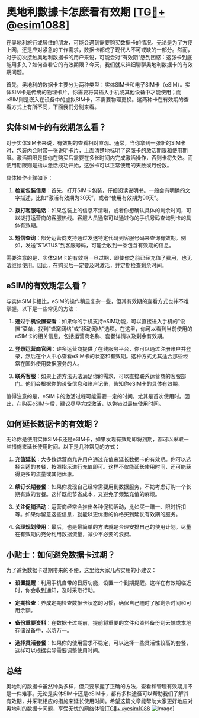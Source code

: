 # 奧地利數據卡怎麽看有效期 [[TG💪+ @esim1088](https://t.me/s/esim1088)]

在奥地利旅行或居住的朋友，可能会遇到需要购买数据卡的情况。无论是为了方便上网，还是应对紧急的工作需求，数据卡都成了现代人不可或缺的一部分。然而，对于初次接触奥地利数据卡的用户来说，可能会对“有效期”感到困惑：这张卡到底能用多久？如何查看它的有效期限？今天，我们就来详细聊聊奥地利数据卡的有效期问题。

首先，奥地利的数据卡主要分为两种类型：实体SIM卡和电子SIM卡（eSIM）。实体SIM卡是传统的物理卡片，你需要将其插入手机或其他设备中才能使用；而eSIM则是嵌入在设备中的虚拟SIM卡，不需要物理更换。这两种卡在有效期的查看方式上有所不同，下面我们分别来看。

## 实体SIM卡的有效期怎么看？

对于实体SIM卡来说，有效期的查看相对直观。通常，当你拿到一张新的SIM卡时，包装内会附带一张说明卡片，上面清楚地标明了这张卡的激活期限和使用期限。激活期限是指你在购买后需要在多长时间内完成激活操作，否则卡将失效。而使用期限则是指从激活成功开始，这张卡可以正常使用的天数或月份数。

具体操作步骤如下：

1. **检查包装信息**：首先，打开SIM卡包装，仔细阅读说明书。一般会有明确的文字描述，比如“激活有效期为30天”，或者“使用有效期为90天”。

2. **拨打客服电话**：如果包装上的信息不清晰，或者你想确认具体的剩余时间，可以拨打运营商的客服热线。客服人员通常可以通过你的手机号码查询到卡的具体有效期。

3. **短信查询**：部分运营商支持通过发送特定代码到客服号码来查询有效期。例如，发送“STATUS”到客服号码，可能会收到一条包含有效期的信息。

需要注意的是，实体SIM卡的有效期一旦过期，即使你之前已经充值了费用，也无法继续使用。因此，在购买后一定要及时激活，并定期检查剩余时间。

## eSIM的有效期怎么看？

与实体SIM卡相比，eSIM的操作稍显复杂一些，但其有效期的查看方式也并不难掌握。以下是一些常见的方法：

1. **通过手机设置查看**：如果你的手机支持eSIM功能，可以直接进入手机的“设置”菜单，找到“蜂窝网络”或“移动网络”选项。在这里，你可以看到当前使用的eSIM卡的相关信息，包括运营商名称、套餐详情以及剩余有效期。

2. **登录运营商官网**：许多运营商提供了在线服务平台，你可以通过注册账户并登录，然后在个人中心查看eSIM卡的状态和有效期。这种方式尤其适合那些经常在国外使用数据服务的人。

3. **联系客服**：如果上述方法无法满足你的需求，可以直接联系运营商的客服部门。他们会根据你的设备信息和账户记录，告知你eSIM卡的具体有效期。

值得注意的是，eSIM卡的激活过程可能需要一定的时间，尤其是首次使用时。因此，在购买eSIM卡后，建议尽早完成激活，以免错过最佳使用时间。

## 如何延长数据卡的有效期？

无论你是使用实体SIM卡还是eSIM卡，如果发现有效期即将到期，都可以采取一些措施来延长使用时间。以下是几种常见的方式：

1. **充值延长**：大多数运营商允许用户通过充值来延长数据卡的有效期。你可以选择合适的套餐，按照指示进行充值即可。这样不仅能延长使用时间，还可能获得更多的流量或其他优惠。

2. **续订长期套餐**：如果你发现自己经常需要用到数据服务，不妨考虑订购一个长期有效的套餐。这样既能节省成本，又避免了频繁充值的麻烦。

3. **关注促销活动**：运营商经常会推出各种促销活动，比如买一赠一、限时折扣等。如果你留意这些信息，就能以更优惠的价格买到延长有效期的服务。

4. **合理规划使用**：最后，也是最简单的方法就是合理安排自己的使用计划。尽量在有效期内充分利用数据流量，减少不必要的浪费。

## 小贴士：如何避免数据卡过期？

为了避免数据卡过期带来的不便，这里给大家几点实用的小建议：

- **设置提醒**：利用手机自带的日历功能，设置一个到期提醒。这样在有效期临近时，你会收到通知，及时采取行动。
  
- **定期检查**：养成定期检查数据卡状态的习惯，确保自己随时了解剩余时间和可用余额。

- **备份重要资料**：在数据卡过期前，提前将重要的文件和资料备份到云端或本地存储设备中，以防万一。

- **选择灵活套餐**：如果你的使用需求不稳定，可以选择一些灵活性较高的套餐，这样可以根据实际需要调整使用时间。

## 总结

奥地利的数据卡虽然种类多样，但只要掌握了正确的方法，查看和管理有效期并不是一件难事。无论是实体SIM卡还是eSIM卡，都有多种途径可以帮助我们了解其有效期，并采取相应的措施来延长使用时间。希望这篇文章能帮助大家更好地应对奥地利的数据卡问题，享受无忧的网络体验[[TG💪+ @esim1088](https://t.me/s/esim1088) ![Image](https://i.postimg.cc/4NQfJmqS/Snipaste-2025-05-13-00-14-12.png)]
